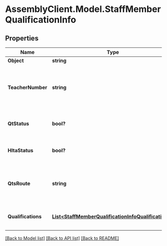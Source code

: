 # AssemblyClient.Model.StaffMemberQualificationInfo
## Properties

Name | Type | Description | Notes
------------ | ------------- | ------------- | -------------
**Object** | **string** | Object type | [optional] 
**TeacherNumber** | **string** | The DfE Teacher Reference number (also known as GTC number). For members of staff who have one this is a unique identifier | [optional] 
**QtStatus** | **bool?** | Whether or not the staff member holds Qualified Teacher Status | [optional] 
**HltaStatus** | **bool?** | Whether or not the staff member holds Higher Level Teaching Assistant Status | [optional] 
**QtsRoute** | **string** | The route by which a teacher obtains Qualified Teacher Status (e.g. the Graduate Teacher programme). | [optional] 
**Qualifications** | [**List&lt;StaffMemberQualificationInfoQualifications&gt;**](StaffMemberQualificationInfoQualifications.md) | A list of all qualifications/degrees completed by a staff member | [optional] 

[[Back to Model list]](../README.md#documentation-for-models) [[Back to API list]](../README.md#documentation-for-api-endpoints) [[Back to README]](../README.md)

